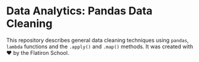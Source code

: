 # Data Analytics: Pandas Data Cleaning

This repository describes general data cleaning techniques using `pandas`, `lambda` functions and the `.apply()` and `.map()` methods. It was created with ❤️ by the Flatiron School.

